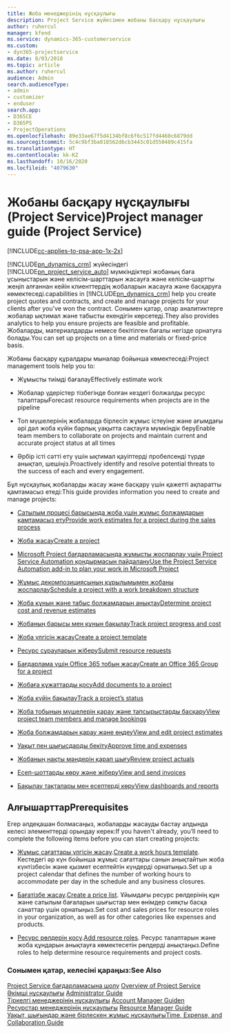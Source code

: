 ```yaml
---
title: Жоба менеджерінің нұсқаулығы
description: Project Service жүйесімен жобаны басқару нұсқаулығы
author: ruhercul
manager: kfend
ms.service: dynamics-365-customerservice
ms.custom:
- dyn365-projectservice
ms.date: 8/03/2018
ms.topic: article
ms.author: ruhercul
audience: Admin
search.audienceType:
- admin
- customizer
- enduser
search.app:
- D365CE
- D365PS
- ProjectOperations
ms.openlocfilehash: 89e33ae67f5d4134bf8c6f6c517fd4460c6879dd
ms.sourcegitcommit: 5c4c9bf3ba018562d6cb3443c01d550489c415fa
ms.translationtype: HT
ms.contentlocale: kk-KZ
ms.lasthandoff: 10/16/2020
ms.locfileid: "4079630"
---
```

# <a name="project-manager-guide-project-service"></a><span data-ttu-id="da412-103">Жобаны басқару нұсқаулығы (Project Service)</span><span class="sxs-lookup"><span data-stu-id="da412-103">Project manager guide (Project Service)</span></span>

[!INCLUDE[cc-applies-to-psa-app-1x-2x](../includes/cc-applies-to-psa-app-1x-2x.md)]

[!INCLUDE[pn_dynamics_crm](../includes/pn-dynamics-crm.md)] <span data-ttu-id="da412-104">жүйесіндегі [!INCLUDE[pn_project_service_auto](../includes/pn-project-service-auto.md)] мүмкіндіктері жобаның баға ұсыныстарын және келісім-шарттарын жасауға және келісім-шартты жеңіп алғаннан кейін клиенттердің жобаларын жасауға және басқаруға көмектеседі.</span><span class="sxs-lookup"><span data-stu-id="da412-104">capabilities in [!INCLUDE[pn_dynamics_crm](../includes/pn-dynamics-crm.md)] help you create project quotes and contracts, and create and manage projects for your clients after you’ve won the contract.</span></span> <span data-ttu-id="da412-105">Сонымен қатар, олар аналитиктерге жобалар ықтимал және табысты екендігін көрсетеді.</span><span class="sxs-lookup"><span data-stu-id="da412-105">They also provides analytics to help you ensure projects are feasible and profitable.</span></span> <span data-ttu-id="da412-106">Жобаларды, материалдарды немесе бекітілген бағалы негізде орнатуға болады.</span><span class="sxs-lookup"><span data-stu-id="da412-106">You can set up projects on a time and materials or fixed-price basis.</span></span>  
  
 <span data-ttu-id="da412-107">Жобаны басқару құралдары мыналар бойынша көмектеседі:</span><span class="sxs-lookup"><span data-stu-id="da412-107">Project management tools help you to:</span></span>  
  
-   <span data-ttu-id="da412-108">Жұмысты тиімді бағалау</span><span class="sxs-lookup"><span data-stu-id="da412-108">Effectively estimate work</span></span>  
  
-   <span data-ttu-id="da412-109">Жобалар үдерістер тізбегінде болған кездегі болжалды ресурс талаптары</span><span class="sxs-lookup"><span data-stu-id="da412-109">Forecast resource requirements when projects are in the pipeline</span></span>  
  
-   <span data-ttu-id="da412-110">Топ мүшелерінің жобаларда бірлесіп жұмыс істеуіне және ағымдағы әрі дәл жоба күйін барлық уақытта сақтауға мүмкіндік беру</span><span class="sxs-lookup"><span data-stu-id="da412-110">Enable team members to collaborate on projects and maintain current and accurate project status at all times</span></span>  
  
-   <span data-ttu-id="da412-111">Әрбір істі сәтті ету үшін ықтимал қауіптерді пробелсенді түрде анықтап, шешіңіз.</span><span class="sxs-lookup"><span data-stu-id="da412-111">Proactively identify and resolve potential threats to the success of each and every engagement.</span></span>  
  
<span data-ttu-id="da412-112">Бұл нұсқаулық жобаларды жасау және басқару үшін қажетті ақпаратты қамтамасыз етеді:</span><span class="sxs-lookup"><span data-stu-id="da412-112">This guide provides information you need to create and manage projects:</span></span>  
  
-   [<span data-ttu-id="da412-113">Сатылым процесі барысында жоба үшін жұмыс болжамдарын қамтамасыз ету</span><span class="sxs-lookup"><span data-stu-id="da412-113">Provide work estimates for a project during the sales process</span></span>](../psa/provide-estimates-project-during-sales-process.md)  
  
-   [<span data-ttu-id="da412-114">Жоба жасау</span><span class="sxs-lookup"><span data-stu-id="da412-114">Create a project</span></span>](../psa/create-project.md)  
  
-   [<span data-ttu-id="da412-115">Microsoft Project бағдарламасында жұмысты жоспарлау үшін Project Service Automation қондырмасын пайдалану</span><span class="sxs-lookup"><span data-stu-id="da412-115">Use the Project Service Automation add-in to plan your work in Microsoft Project</span></span>](../psa/add-plan-work-microsoft-project.md)  
  
-   [<span data-ttu-id="da412-116">Жұмыс декомпозициясының құрылымымен жобаны жоспарлау</span><span class="sxs-lookup"><span data-stu-id="da412-116">Schedule a project with a work breakdown structure</span></span>](../psa/schedule-project-work-breakdown-structure.md)  
  
-   [<span data-ttu-id="da412-117">Жоба құнын және табыс болжамдарын анықтау</span><span class="sxs-lookup"><span data-stu-id="da412-117">Determine project cost and revenue estimates</span></span>](../psa/determine-project-cost-revenue-estimates.md)  
  
-   [<span data-ttu-id="da412-118">Жобаның барысы мен құнын бақылау</span><span class="sxs-lookup"><span data-stu-id="da412-118">Track project progress and cost</span></span>](../psa/track-project-progress-cost.md)  
  
-   [<span data-ttu-id="da412-119">Жоба үлгісін жасау</span><span class="sxs-lookup"><span data-stu-id="da412-119">Create a project template</span></span>](../psa/create-project-template.md)  
  
-   [<span data-ttu-id="da412-120">Ресурс сұрауларын жіберу</span><span class="sxs-lookup"><span data-stu-id="da412-120">Submit resource requests</span></span>](../psa/submit-resource-requests.md)  
  
-   [<span data-ttu-id="da412-121">Бағдарлама үшін Office 365 тобын жасау</span><span class="sxs-lookup"><span data-stu-id="da412-121">Create an Office 365 Group for a project</span></span>](../psa/create-office-365-group-project.md)  
  
-   [<span data-ttu-id="da412-122">Жобаға құжаттарды қосу</span><span class="sxs-lookup"><span data-stu-id="da412-122">Add documents to a project</span></span>](../psa/add-documents-project.md)  
  
-   [<span data-ttu-id="da412-123">Жоба күйін бақылау</span><span class="sxs-lookup"><span data-stu-id="da412-123">Track a project’s status</span></span>](../psa/track-project-status.md)  
  
-   [<span data-ttu-id="da412-124">Жоба тобының мүшелерін қарау және тапсырыстарды басқару</span><span class="sxs-lookup"><span data-stu-id="da412-124">View project team members and manage bookings</span></span>](../psa/view-project-team-members-manage-bookings.md)  
  
-   [<span data-ttu-id="da412-125">Жоба болжамдарын қарау және өңдеу</span><span class="sxs-lookup"><span data-stu-id="da412-125">View and edit project estimates</span></span>](../psa/view-edit-project-estimates.md)  
  
-   [<span data-ttu-id="da412-126">Уақыт пен шығысдарды бекіту</span><span class="sxs-lookup"><span data-stu-id="da412-126">Approve time and expenses</span></span>](../psa/approve-time-expenses.md)  
  
-   [<span data-ttu-id="da412-127">Жобаның нақты мәндерін қарап шығу</span><span class="sxs-lookup"><span data-stu-id="da412-127">Review project actuals</span></span>](../psa/review-project-actuals.md)  
  
-   [<span data-ttu-id="da412-128">Есеп-шоттарды көру және жіберу</span><span class="sxs-lookup"><span data-stu-id="da412-128">View and send invoices</span></span>](../psa/view-send-invoices.md)  
  
-   [<span data-ttu-id="da412-129">Бақылау тақталары мен есептерді көру</span><span class="sxs-lookup"><span data-stu-id="da412-129">View dashboards and reports</span></span>](../psa/view-dashboards-reports.md)  
  
## <a name="prerequisites"></a><span data-ttu-id="da412-130">Алғышарттар</span><span class="sxs-lookup"><span data-stu-id="da412-130">Prerequisites</span></span>  
 <span data-ttu-id="da412-131">Егер әлдеқашан болмасаңыз, жобаларды жасауды бастау алдында келесі элементтерді орындау керек:</span><span class="sxs-lookup"><span data-stu-id="da412-131">If you haven't already, you’ll need to complete the following items before you can start creating projects:</span></span>  
  
-   <span data-ttu-id="da412-132">[Жұмыс сағаттары үлгісін жасау](../psa/create-work-hours-template.md).</span><span class="sxs-lookup"><span data-stu-id="da412-132">[Create a work hours template](../psa/create-work-hours-template.md).</span></span> <span data-ttu-id="da412-133">Кестедегі әр күн бойынша жұмыс сағаттары санын анықтайтын жоба күнтізбесін және қызмет есептейтін күндерді орнатыңыз.</span><span class="sxs-lookup"><span data-stu-id="da412-133">Set up a project calendar that defines the number of working hours to accommodate per day in the schedule and any business closures.</span></span>  
  
-   <span data-ttu-id="da412-134">[Бағатізбе жасау](../psa/create-price-list.md).</span><span class="sxs-lookup"><span data-stu-id="da412-134">[Create a price list](../psa/create-price-list.md).</span></span> <span data-ttu-id="da412-135">Ұйымдағы ресурс рөлдерінің құн және сатылым бағаларын шығыстар мен өнімдер сияқты басқа санаттар үшін орнатыңыз.</span><span class="sxs-lookup"><span data-stu-id="da412-135">Set cost and sales prices for resource roles in your organization, as well as for other categories like expenses and products.</span></span>  
  
-   <span data-ttu-id="da412-136">[Ресурс рөлдерін қосу](../psa/add-resource-roles.md).</span><span class="sxs-lookup"><span data-stu-id="da412-136">[Add resource roles](../psa/add-resource-roles.md).</span></span> <span data-ttu-id="da412-137">Ресурс талаптарын және жоба құндарын анықтауға көмектесетін рөлдерді анықтаңыз.</span><span class="sxs-lookup"><span data-stu-id="da412-137">Define roles to help determine resource requirements and project costs.</span></span>  
  
### <a name="see-also"></a><span data-ttu-id="da412-138">Сонымен қатар, келесіні қараңыз:</span><span class="sxs-lookup"><span data-stu-id="da412-138">See Also</span></span>  
 <span data-ttu-id="da412-139">[Project Service бағдарламасына шолу](../psa/overview.md) </span><span class="sxs-lookup"><span data-stu-id="da412-139">[Overview of Project Service](../psa/overview.md) </span></span>  
 <span data-ttu-id="da412-140">[Әкімші нұсқаулығы](../psa/admin-guide.md) </span><span class="sxs-lookup"><span data-stu-id="da412-140">[Administrator Guide](../psa/admin-guide.md) </span></span>  
 <span data-ttu-id="da412-141">[Тіркелгі менеджерінің нұсқаулығы](../psa/account-manager-guide.md) </span><span class="sxs-lookup"><span data-stu-id="da412-141">[Account Manager Guiden](../psa/account-manager-guide.md) </span></span>  
 <span data-ttu-id="da412-142">[Ресурстар менеджерінің нұсқаулығы](../psa/resource-manager-guide.md) </span><span class="sxs-lookup"><span data-stu-id="da412-142">[Resource Manager Guide](../psa/resource-manager-guide.md) </span></span>  
 [<span data-ttu-id="da412-143">Уақыт, шығындар және бірлескен жұмыс нұсқаулығы</span><span class="sxs-lookup"><span data-stu-id="da412-143">Time, Expense, and Collaboration Guide</span></span>](../psa/time-expense-collaboration-guide.md)

